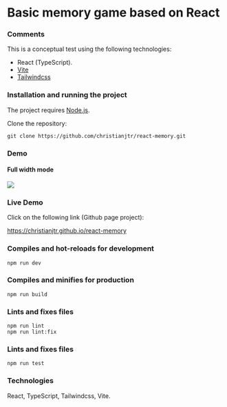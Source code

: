 # Basic memory game based on React

### Comments

This is a conceptual test using the following technologies:

- React (TypeScript).
- [Vite](https://vitejs.dev/)
- [Tailwindcss](https://tailwindcss.com/)

### Installation and running the project

The project requires [Node.js](https://nodejs.org/).

Clone the repository:

```shell
git clone https://github.com/christianjtr/react-memory.git
```

### Demo

#### Full width mode

![](demo.gif)

### Live Demo

Click on the following link (Github page project):

https://christianjtr.github.io/react-memory

### Compiles and hot-reloads for development

```
npm run dev
```

### Compiles and minifies for production

```
npm run build
```

### Lints and fixes files

```
npm run lint
npm run lint:fix
```

### Lints and fixes files

```
npm run test
```

### Technologies

React, TypeScript, Tailwindcss, Vite.
